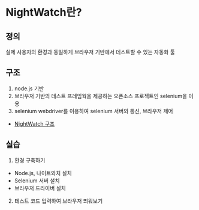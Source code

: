 # NightWatch란?
## 정의
실제 사용자의 환경과 동일하게 브라우저 기반에서 테스트할 수 있는 자동화 툴

## 구조
1. node.js 기반
1. 브라우저 기반의 테스트 프레임웍을 제공하는 오픈소스 프로젝트인 selenium을 이용
1. selenium webdriver를 이용하여 selenium 서버와 통신, 브라우저 제어
- [NightWatch 구조](https://user-images.githubusercontent.com/33053527/49426571-4fe7de00-f7e4-11e8-8544-ec03b26fb561.png)

## 실습
1. 환경 구축하기
- Node.js, 나이트와치 설치
- Selenium 서버 설치
- 브라우저 드라이버 설치
2. 테스트 코드 입력하여 브라우저 띄워보기